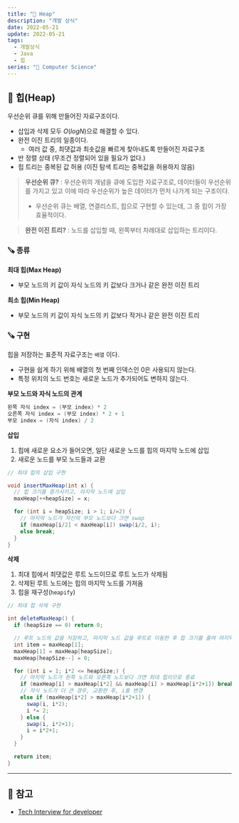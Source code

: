 ```yaml
---
title: "📂 Heap"
description: "개발 상식"
date: 2022-05-21
update: 2022-05-21
tags:
  - 개발상식
  - Java
  - 힙
series: "📂 Computer Science"
---
```


## 🧷 힙(Heap)
우선순위 큐를 위해 만들어진 자료구조이다.
- 삽입과 삭제 모두 $O(logN)$으로 해결할 수 있다.
- 완전 이진 트리의 일종이다.
  - 여러 값 중, 최댓값과 최솟값을 빠르게 찾아내도록 만들어진 자료구조
- 반 정렬 상태 (무조건 정렬되어 있을 필요가 없다.)
- 힙 트리는 중복된 값 허용 (이진 탐색 트리는 중복값을 허용하지 않음)

> **우선순위 큐?**
> : 우선순위의 개념을 큐에 도입한 자료구조로, 데이터들이 우선순위를 가지고 있고 이에 따라 우선순위가 높은 데이터가 먼저 나가게 되는 구조이다.
> - 우선순위 큐는 배열, 연결리스트, 힙으로 구현할 수 있는데, 그 중 힙이 가장 효율적이다.

> **완전 이진 트리?**
> : 노드를 삽입할 때, 왼쪽부터 차례대로 삽입하는 트리이다.

### 🪚 종류
**최대 힙(Max Heap)**
- 부모 노드의 키 값이 자식 노드의 키 값보다 크거나 같은 완전 이진 트리

**최소 힙(Min Heap)**
- 부모 노드의 키 값이 자식 노드의 키 값보다 작거나 같은 완전 이진 트리

### 🪚 구현
힙을 저장하는 표준적 자료구조는 `배열` 이다.
- 구현을 쉽게 하기 위해 배열의 첫 번째 인덱스인 0은 사용되지 않는다.
- 특정 위치의 노드 번호는 새로운 노드가 추가되어도 변하지 않는다.

**부모 노드와 자식 노드의 관계**
```java
왼쪽 자식 index = (부모 index) * 2
오른쪽 자식 index = (부모 index) * 2 + 1
부모 index = (자식 index) / 2
```

**삽입**
1. 힙에 새로운 요소가 들어오면, 일단 새로운 노드를 힙의 마지막 노드에 삽입
2. 새로운 노드를 부모 노드들과 교환

```java
// 최대 힙의 삽입 구현

void insertMaxHeap(int x) {
  // 힙 크기를 증가시키고, 마지막 노드에 삽입
  maxHeap[++heapSize] = x;

  for (int i = heapSize; i > 1; i/=2) {
    // 마지막 노드가 자신의 부모 노드보다 크면 swap
    if (maxHeap[i/2] < maxHeap[i]) swap(i/2, i);
    else break;
  }
}
```

**삭제**
1. 최대 힙에서 최댓값은 루트 노드이므로 루트 노드가 삭제됨
2. 삭제된 루트 노드에는 힙의 마지막 노드를 가져옴
3. 힙을 재구성(`heapify`)

```java
// 최대 힙 삭제 구현

int deleteMaxHeap() {
  if (heapSize == 0) return 0;

  // 루트 노드의 값을 저장하고, 마지막 노드 값을 루트로 이동한 후 힙 크기를 줄여 마지막 노드를 0으로 초기화
  int item = maxHeap[1];
  maxHeap[1] = maxHeap[heapSize];
  maxHeap[heapSize--] = 0;

  for (int i = 1; i*2 <= heapSize;) {
    // 마지막 노드가 왼쪽 노드와 오른쪽 노드보다 크면 최대 힙이므로 종료
    if (maxHeap[i] > maxHeap[i*2] && maxHeap[i] > maxHeap[i*2+1]) break;
    // 자식 노드가 더 큰 경우, 교환한 후, i를 변경
    else if (maxHeap[i*2] > maxHeap[i*2+1]) {
      swap(i, i*2);
      i *= 2;
    } else {
      swap(i, i*2+1);
      i = i*2+1;
    }
  }

  return item;
}
```

---

## 📕 참고
- [Tech Interview for developer](https://gyoogle.dev/blog/computer-science/data-structure/Heap.html)